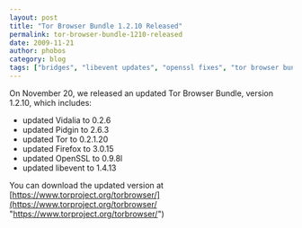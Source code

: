 ```yaml
---
layout: post
title: "Tor Browser Bundle 1.2.10 Released"
permalink: tor-browser-bundle-1210-released
date: 2009-11-21
author: phobos
category: blog
tags: ["bridges", "libevent updates", "openssl fixes", "tor browser bundle", "vidalia updates"]
---
```


On November 20, we released an updated Tor Browser Bundle, version 1.2.10, which includes:

- updated Vidalia to 0.2.6
- updated Pidgin to 2.6.3
- updated Tor to 0.2.1.20
- updated Firefox to 3.0.15
- updated OpenSSL to 0.9.8l
- updated libevent to 1.4.13

You can download the updated version at [https://www.torproject.org/torbrowser/](https://www.torproject.org/torbrowser/ "https://www.torproject.org/torbrowser/")

